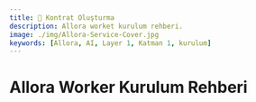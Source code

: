 ```yaml
---
title: 💾 Kontrat Oluşturma
description: Allora worket kurulum rehberi.
image: ./img/Allora-Service-Cover.jpg
keywords: [Allora, AI, Layer 1, Katman 1, kurulum]
---
```


# Allora Worker Kurulum Rehberi


